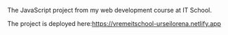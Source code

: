 The JavaScript project from my web development course at IT School.

The project is deployed here:https://vremeitschool-urseilorena.netlify.app
